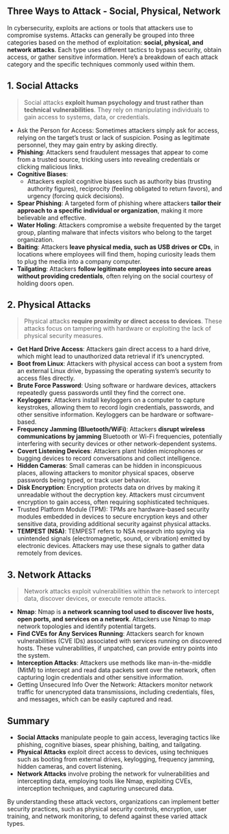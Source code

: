 ## Three Ways to Attack - Social, Physical, Network
In cybersecurity, exploits are actions or tools that attackers use to compromise systems. Attacks can generally be grouped into three categories based on the method of exploitation: **social, physical, and network attacks**. Each type uses different tactics to bypass security, obtain access, or gather sensitive information. Here’s a breakdown of each attack category and the specific techniques commonly used within them.

## 1. Social Attacks
> Social attacks **exploit human psychology and trust rather than technical vulnerabilities**. They rely on manipulating individuals to gain access to systems, data, or credentials.

  - Ask the Person for Access: Sometimes attackers simply ask for access, relying on the target’s trust or lack of suspicion. Posing as legitimate personnel, they may gain entry by asking directly.
  - **Phishing**: Attackers send fraudulent messages that appear to come from a trusted source, tricking users into revealing credentials or clicking malicious links.
  - **Cognitive Biases**:
    - Attackers exploit cognitive biases such as authority bias (trusting authority figures), reciprocity (feeling obligated to return favors), and urgency (forcing quick decisions).
  - **Spear Phishing**: A targeted form of phishing where attackers **tailor their approach to a specific individual or organization**, making it more believable and effective.
  - **Water Holing**: Attackers compromise a website frequented by the target group, planting malware that infects visitors who belong to the target organization.
  - **Baiting**: Attackers **leave physical media, such as USB drives or CDs**, in locations where employees will find them, hoping curiosity leads them to plug the media into a company computer.
  - **Tailgating**: Attackers **follow legitimate employees into secure areas without providing credentials**, often relying on the social courtesy of holding doors open.

## 2. Physical Attacks
> Physical attacks **require proximity or direct access to devices**. These attacks focus on tampering with hardware or exploiting the lack of physical security measures.

  - **Get Hard Drive Access**: Attackers gain direct access to a hard drive, which might lead to unauthorized data retrieval if it’s unencrypted.
  - **Boot from Linux**: Attackers with physical access can boot a system from an external Linux drive, bypassing the operating system’s security to access files directly.
  - **Brute Force Password**: Using software or hardware devices, attackers repeatedly guess passwords until they find the correct one.
  - **Keyloggers**: Attackers install keyloggers on a computer to capture keystrokes, allowing them to record login credentials, passwords, and other sensitive information. Keyloggers can be hardware or software-based.
  - **Frequency Jamming (Bluetooth/WiFi)**: Attackers **disrupt wireless communications by jamming** Bluetooth or Wi-Fi frequencies, potentially interfering with security devices or other network-dependent systems.
  - **Covert Listening Devices**: Attackers plant hidden microphones or bugging devices to record conversations and collect intelligence.
  - **Hidden Cameras**: Small cameras can be hidden in inconspicuous places, allowing attackers to monitor physical spaces, observe passwords being typed, or track user behavior.
  - **Disk Encryption**: Encryption protects data on drives by making it unreadable without the decryption key. Attackers must circumvent encryption to gain access, often requiring sophisticated techniques.
  - Trusted Platform Module (TPM): TPMs are hardware-based security modules embedded in devices to secure encryption keys and other sensitive data, providing additional security against physical attacks.
  - **TEMPEST (NSA)**: TEMPEST refers to NSA research into spying via unintended signals (electromagnetic, sound, or vibration) emitted by electronic devices. Attackers may use these signals to gather data remotely from devices.

## 3. Network Attacks
> Network attacks exploit vulnerabilities within the network to intercept data, discover devices, or execute remote attacks.

  - **Nmap**: Nmap is **a network scanning tool used to discover live hosts, open ports, and services on a network**. Attackers use Nmap to map network topologies and identify potential targets.
  - **Find CVEs for Any Services Running**: Attackers search for known vulnerabilities (CVE IDs) associated with services running on discovered hosts. These vulnerabilities, if unpatched, can provide entry points into the system.
  - **Interception Attacks**: Attackers use methods like man-in-the-middle (MitM) to intercept and read data packets sent over the network, often capturing login credentials and other sensitive information.
  - Getting Unsecured Info Over the Network: Attackers monitor network traffic for unencrypted data transmissions, including credentials, files, and messages, which can be easily captured and read.

## Summary
  - **Social Attacks** manipulate people to gain access, leveraging tactics like phishing, cognitive biases, spear phishing, baiting, and tailgating.
  - **Physical Attacks** exploit direct access to devices, using techniques such as booting from external drives, keylogging, frequency jamming, hidden cameras, and covert listening.
  - **Network Attacks** involve probing the network for vulnerabilities and intercepting data, employing tools like Nmap, exploiting CVEs, interception techniques, and capturing unsecured data.

By understanding these attack vectors, organizations can implement better security practices, such as physical security controls, encryption, user training, and network monitoring, to defend against these varied attack types.